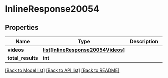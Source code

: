 # InlineResponse20054

## Properties
Name | Type | Description | Notes
------------ | ------------- | ------------- | -------------
**videos** | [**list[InlineResponse20054Videos]**](InlineResponse20054Videos.md) |  | 
**total_results** | **int** |  | 

[[Back to Model list]](../README.md#documentation-for-models) [[Back to API list]](../README.md#documentation-for-api-endpoints) [[Back to README]](../README.md)



